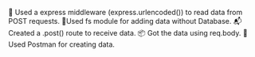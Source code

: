🧠 Used a express middleware (express.urlencoded()) to read data from POST requests.
📂Used fs module for adding data without Database.
📬 Created a .post() route to receive data.
📦 Got the data using req.body.
🧪 Used Postman for creating data.
